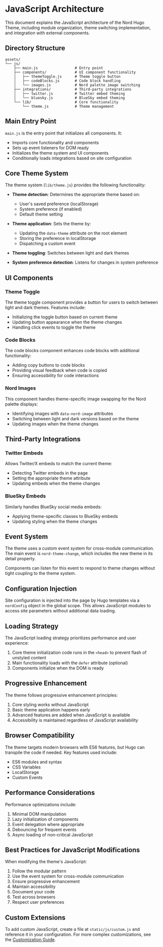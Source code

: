 # JavaScript Architecture

This document explains the JavaScript architecture of the Nord Hugo Theme, including module organization, theme switching implementation, and integration with external components.

## Directory Structure

```
assets/
└── js/
    ├── main.js                 # Entry point
    ├── components/             # UI component functionality
    │   ├── themeToggle.js      # Theme toggle button
    │   ├── codeBlocks.js       # Code block handling
    │   └── images.js           # Nord palette image switching
    ├── integrations/           # Third-party integrations
    │   ├── twitter.js          # Twitter embed theming
    │   └── bluesky.js          # BlueSky embed theming
    └── lib/                    # Core functionality
        └── theme.js            # Theme management
```

## Main Entry Point

`main.js` is the entry point that initializes all components. It:
- Imports core functionality and components
- Sets up event listeners for DOM ready
- Initializes the theme system and UI components
- Conditionally loads integrations based on site configuration

## Core Theme System

The theme system (`lib/theme.js`) provides the following functionality:

- **Theme detection**: Determines the appropriate theme based on:
  - User's saved preference (localStorage)
  - System preference (if enabled)
  - Default theme setting

- **Theme application**: Sets the theme by:
  - Updating the `data-theme` attribute on the root element
  - Storing the preference in localStorage
  - Dispatching a custom event

- **Theme toggling**: Switches between light and dark themes

- **System preference detection**: Listens for changes in system preference

## UI Components

### Theme Toggle

The theme toggle component provides a button for users to switch between light and dark themes. Features include:

- Initializing the toggle button based on current theme
- Updating button appearance when the theme changes
- Handling click events to toggle the theme

### Code Blocks

The code blocks component enhances code blocks with additional functionality:

- Adding copy buttons to code blocks
- Providing visual feedback when code is copied
- Ensuring accessibility for code interactions

### Nord Images

This component handles theme-specific image swapping for the Nord palette displays:

- Identifying images with `data-nord-image` attributes
- Switching between light and dark versions based on the theme
- Updating images when the theme changes

## Third-Party Integrations

### Twitter Embeds

Allows Twitter/X embeds to match the current theme:

- Detecting Twitter embeds in the page
- Setting the appropriate theme attribute
- Updating embeds when the theme changes

### BlueSky Embeds

Similarly handles BlueSky social media embeds:

- Applying theme-specific classes to BlueSky embeds
- Updating styling when the theme changes

## Event System

The theme uses a custom event system for cross-module communication. The main event is `nord-theme-change`, which includes the new theme in its detail property.

Components can listen for this event to respond to theme changes without tight coupling to the theme system.

## Configuration Injection

Site configuration is injected into the page by Hugo templates via a `nordConfig` object in the global scope. This allows JavaScript modules to access site parameters without additional data loading.

## Loading Strategy

The JavaScript loading strategy prioritizes performance and user experience:

1. Core theme initialization code runs in the `<head>` to prevent flash of unstyled content
2. Main functionality loads with the `defer` attribute (optional)
3. Components initialize when the DOM is ready

## Progressive Enhancement

The theme follows progressive enhancement principles:

1. Core styling works without JavaScript
2. Basic theme application happens early
3. Advanced features are added when JavaScript is available
4. Accessibility is maintained regardless of JavaScript availability

## Browser Compatibility

The theme targets modern browsers with ES6 features, but Hugo can transpile the code if needed. Key features used include:

- ES6 modules and syntax
- CSS Variables
- LocalStorage
- Custom Events

## Performance Considerations

Performance optimizations include:

1. Minimal DOM manipulation
2. Lazy initialization of components
3. Event delegation where appropriate
4. Debouncing for frequent events
5. Async loading of non-critical JavaScript

## Best Practices for JavaScript Modifications

When modifying the theme's JavaScript:

1. Follow the modular pattern
2. Use the event system for cross-module communication
3. Ensure progressive enhancement
4. Maintain accessibility
5. Document your code
6. Test across browsers
7. Respect user preferences

## Custom Extensions

To add custom JavaScript, create a file at `static/js/custom.js` and reference it in your configuration. For more complex customizations, see the [Customization Guide](../customization.md).
